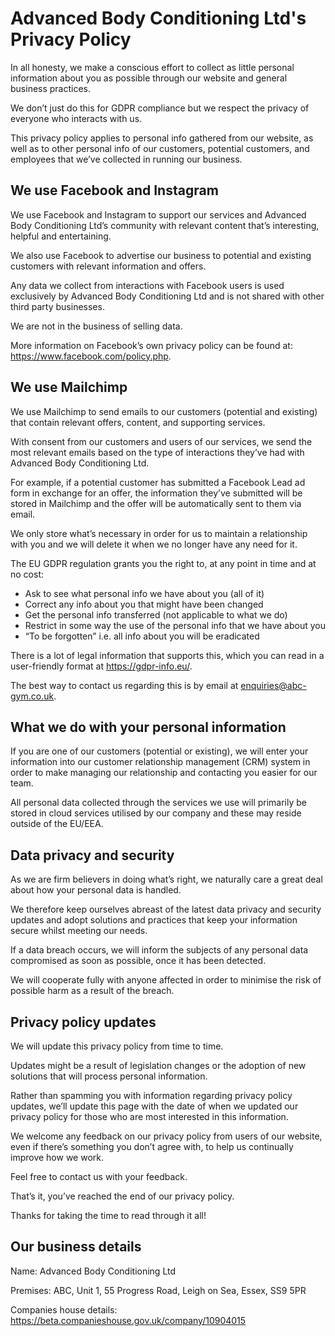 # Advanced Body Conditioning Ltd's Privacy Policy

In all honesty, we make a conscious effort to collect as little personal information about you as possible through our website and general business practices.

We don’t just do this for GDPR compliance but we respect the privacy of everyone who interacts with us.

This privacy policy applies to personal info gathered from our website, as well as to other personal info of our customers, potential customers, and employees that we’ve collected in running our business.

## We use Facebook and Instagram
We use Facebook and Instagram to support our services and Advanced Body Conditioning Ltd’s community with relevant content that’s interesting, helpful and entertaining.

We also use Facebook to advertise our business to potential and existing customers with relevant information and offers.

Any data we collect from interactions with Facebook users is used exclusively by Advanced Body Conditioning Ltd and is not shared with other third party businesses.

We are not in the business of selling data.

More information on Facebook’s own privacy policy can be found at: <https://www.facebook.com/policy.php>.

## We use Mailchimp
We use Mailchimp to send emails to our customers (potential and existing) that contain relevant offers, content, and supporting services.

With consent from our customers and users of our services, we send the most relevant emails based on the type of interactions they’ve had with Advanced Body Conditioning Ltd.

For example, if a potential customer has submitted a Facebook Lead ad form in exchange for an offer, the information they’ve submitted will be stored in Mailchimp and the offer will be automatically sent to them via email.

We only store what’s necessary in order for us to maintain a relationship with you and we will delete it when we no longer have any need for it.

The EU GDPR regulation grants you the right to, at any point in time and at no cost:
* Ask to see what personal info we have about you (all of it)
* Correct any info about you that might have been changed
* Get the personal info transferred (not applicable to what we do)
* Restrict in some way the use of the personal info that we have about you
* “To be forgotten” i.e. all info about you will be eradicated

There is a lot of legal information that supports this, which you can read in a user-friendly format at <https://gdpr-info.eu/>.

The best way to contact us regarding this is by email at <enquiries@abc-gym.co.uk>.

## What we do with your personal information
If you are one of our customers (potential or existing), we will enter your information into our customer relationship management (CRM) system in order to make managing our relationship and contacting you easier for our team.

All personal data collected through the services we use will primarily be stored in cloud services utilised by our company and these may reside outside of the EU/EEA.

## Data privacy and security
As we are firm believers in doing what’s right, we naturally care a great deal about how your personal data is handled.

We therefore keep ourselves abreast of the latest data privacy and security updates and adopt solutions and practices that keep your information secure whilst meeting our needs.

If a data breach occurs, we will inform the subjects of any personal data compromised as soon as possible, once it has been detected.

We will cooperate fully with anyone affected in order to minimise the risk of possible harm as a result of the breach.

## Privacy policy updates
We will update this privacy policy from time to time.

Updates might be a result of legislation changes or the adoption of new solutions that will process personal information.

Rather than spamming you with information regarding privacy policy updates, we’ll update this page with the date of when we updated our privacy policy for those who are most interested in this information.

We welcome any feedback on our privacy policy from users of our website, even if there’s something you don’t agree with, to help us continually improve how we work.

Feel free to contact us with your feedback.

That’s it, you’ve reached the end of our privacy policy.

Thanks for taking the time to read through it all!

## Our business details
Name: Advanced Body Conditioning Ltd

Premises: ABC, Unit 1, 55 Progress Road, Leigh on Sea, Essex, SS9 5PR

Companies house details: <https://beta.companieshouse.gov.uk/company/10904015>
